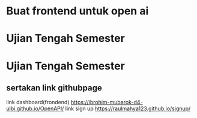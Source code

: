 # Buat frontend untuk open ai



# Ujian Tengah Semester

# Ujian Tengah Semester

## sertakan link githubpage

link dashboard(frondend)
https://ibrohim-mubarok-d4-ulbi.github.io/OpenAPI/
link sign up
https://raulmahya123.github.io/signup/